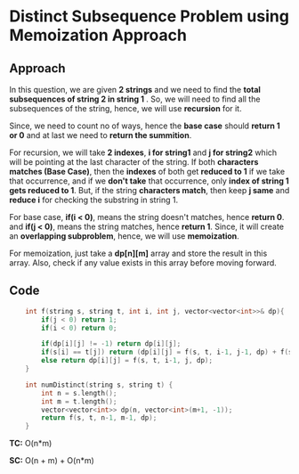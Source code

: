 # Distinct Subsequence Problem using Memoization Approach

## Approach

In this question, we are given **2 strings** and we need to find the **total subsequences of string 2 in string 1** . So, we will need to find all the subsequences of the string, hence, we will use **recursion** for it.

Since, we need to count no of ways, hence the **base case** should **return 1 or 0** and at last we need to **return the summition**.

For recursion, we will take **2 indexes**, **i for string1** and **j for string2** which will be pointing at the last character of the string. If both **characters matches (Base Case)**, then the **indexes** of both get **reduced to 1** if we take that occurrence, and if we **don't take** that occurrence, only **index of string 1 gets reduced to 1**. But, if the string **characters match**, then keep **j same** and **reduce i** for checking the substring in string 1.

For base case, **if(i < 0)**, means the string doesn't matches, hence **return 0**. and **if(j < 0)**, means the string matches, hence **return 1**. Since, it will create an **overlapping subproblem**, hence, we will use **memoization**.

For memoization, just take a **dp[n][m]** array and store the result in this array. Also, check if any value exists in this array before moving forward.

## Code

```c++
    int f(string s, string t, int i, int j, vector<vector<int>>& dp){
        if(j < 0) return 1;
        if(i < 0) return 0;

        if(dp[i][j] != -1) return dp[i][j];
        if(s[i] == t[j]) return (dp[i][j] = f(s, t, i-1, j-1, dp) + f(s, t, i-1, j, dp));
        else return dp[i][j] = f(s, t, i-1, j, dp);
    }

    int numDistinct(string s, string t) {
        int n = s.length();
        int m = t.length();
        vector<vector<int>> dp(n, vector<int>(m+1, -1));
        return f(s, t, n-1, m-1, dp);
    }
```

**TC:** O(n\*m)

**SC:** O(n + m) + O(n\*m)
